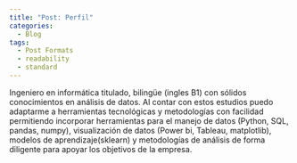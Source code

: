 ```yaml
---
title: "Post: Perfil"
categories:
  - Blog
tags:
  - Post Formats
  - readability
  - standard
---
```


Ingeniero en informática titulado, bilingüe (ingles B1) con sólidos conocimientos en análisis de datos. Al contar con estos estudios puedo adaptarme a herramientas tecnológicas y 
metodologías con facilidad permitiendo incorporar herramientas para el manejo de datos (Python, SQL, pandas, numpy), visualización de datos (Power bi, Tableau, matplotlib), 
modelos de aprendizaje(sklearn) y metodologías de análisis de forma diligente para apoyar los objetivos de la empresa.

